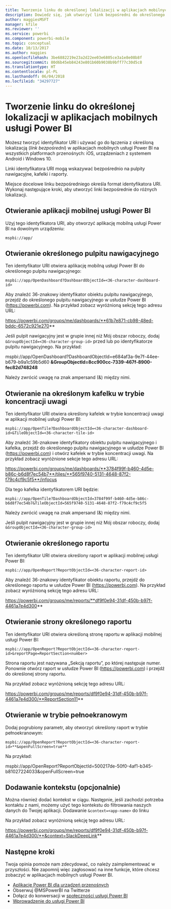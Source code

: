 ```yaml
---
title: Tworzenie linku do określonej lokalizacji w aplikacjach mobilnych usługi Power BI
description: Dowiedz się, jak utworzyć link bezpośredni do określonego pulpitu nawigacyjnego, kafelka lub raportu w aplikacji mobilnej usługi Power BI z identyfikatorem (URI).
author: maggiesMSFT
manager: kfile
ms.reviewer: ''
ms.service: powerbi
ms.component: powerbi-mobile
ms.topic: conceptual
ms.date: 10/13/2017
ms.author: maggies
ms.openlocfilehash: 3be6882219e23a2d22ee03e6805ce3a1e8e08b8f
ms.sourcegitcommit: 80d6b45eb84243e801b60b9038b9bff77c30d5c8
ms.translationtype: HT
ms.contentlocale: pl-PL
ms.lasthandoff: 06/04/2018
ms.locfileid: "34297727"
---
```

# <a name="create-a-link-to-a-specific-location-in-the-power-bi-mobile-apps"></a>Tworzenie linku do określonej lokalizacji w aplikacjach mobilnych usługi Power BI
Możesz tworzyć identyfikator URI i używać go do łączenia z określoną lokalizacją (*link bezpośredni*) w aplikacjach mobilnych usługi Power BI na wszystkich platformach przenośnych: iOS, urządzeniach z systemem Android i Windows 10.

Linki identyfikatora URI mogą wskazywać bezpośrednio na pulpity nawigacyjne, kafelki i raporty.

Miejsce docelowe linku bezpośredniego określa format identyfikatora URI. Wykonaj następujące kroki, aby utworzyć linki bezpośrednie do różnych lokalizacji. 

## <a name="open-the-power-bi-mobile-app"></a>Otwieranie aplikacji mobilnej usługi Power BI
Użyj tego identyfikatora URI, aby otworzyć aplikację mobilną usługi Power BI na dowolnym urządzeniu:

    mspbi://app/


## <a name="open-to-a-specific-dashboard"></a>Otwieranie określonego pulpitu nawigacyjnego
Ten identyfikator URI otwiera aplikację mobilną usługi Power BI do określonego pulpitu nawigacyjnego:

    mspbi://app/OpenDashboard?DashboardObjectId=<36-character-dashboard-id>

Aby znaleźć 36-znakowy identyfikator obiektu pulpitu nawigacyjnego, przejdź do określonego pulpitu nawigacyjnego w usłudze Power BI (https://powerbi.com). Na przykład zobacz wyróżnioną sekcję tego adresu URL:

https://powerbi.com/groups/me/dashboards/**61b7e871-cb98-48ed-bddc-6572c921e270**

Jeśli pulpit nawigacyjny jest w grupie innej niż Mój obszar roboczy, dodaj `&GroupObjectId=<36-character-group-id>` przed lub po identyfikatorze pulpitu nawigacyjnego. Na przykład: 

mspbi://app/OpenDashboard?DashboardObjectId=e684af3a-9e7f-44ee-b679-b9a1c59b5d60 **&GroupObjectId=8cc900cc-7339-467f-8900-fec82d748248**

Należy zwrócić uwagę na znak ampersand (&) między nimi.

## <a name="open-to-a-specific-tile-in-focus"></a>Otwieranie na określonym kafelku w trybie koncentracji uwagi
Ten identyfikator URI otwiera określony kafelek w trybie koncentracji uwagi w aplikacji mobilnej usługi Power BI:

    mspbi://app/OpenTile?DashboardObjectId=<36-character-dashboard-id>&TileObjectId=<36-character-tile-id>

Aby znaleźć 36-znakowe identyfikatory obiektu pulpitu nawigacyjnego i kafelka, przejdź do określonego pulpitu nawigacyjnego w usłudze Power BI (https://powerbi.com) i otwórz kafelek w trybie koncentracji uwagi. Na przykład zobacz wyróżnione sekcje tego adresu URL:

https://powerbi.com/groups/me/dashboards/**3784f99f-b460-4d5e-b86c-b6d8f7ec54b7**/tiles/**565f9740-5131-4648-87f2-f79c4cf9c5f5**/infocus

Dla tego kafelka identyfikatorem URI będzie:

    mspbi://app/OpenTile?DashboardObjectId=3784f99f-b460-4d5e-b86c-b6d8f7ec54b7&TileObjectId=565f9740-5131-4648-87f2-f79c4cf9c5f5

Należy zwrócić uwagę na znak ampersand (&) między nimi.

Jeśli pulpit nawigacyjny jest w grupie innej niż Mój obszar roboczy, dodaj `&GroupObjectId=<36-character-group-id>`

## <a name="open-to-a-specific-report"></a>Otwieranie określonego raportu
Ten identyfikator URI otwiera określony raport w aplikacji mobilnej usługi Power BI:

    mspbi://app/OpenReport?ReportObjectId=<36-character-report-id>

Aby znaleźć 36-znakowy identyfikator obiektu raportu, przejdź do określonego raportu w usłudze Power BI (https://powerbi.com). Na przykład zobacz wyróżnioną sekcję tego adresu URL:

https://powerbi.com/groups/me/reports/**df9f0e94-31df-450b-b97f-4461a7e4d300**

## <a name="open-to-a-specific-report-page"></a>Otwieranie strony określonego raportu
Ten identyfikator URI otwiera określoną stronę raportu w aplikacji mobilnej usługi Power BI:

    mspbi://app/OpenReport?ReportObjectId=<36-character-report-id>&reportPage=ReportSection<number>

Strona raportu jest nazywana „Sekcją raportu”, po której następuje numer. Ponownie otwórz raport w usłudze Power BI (https://powerbi.com) i przejdź do określonej strony raportu. 

Na przykład zobacz wyróżnioną sekcję tego adresu URL:

https://powerbi.com/groups/me/reports/df9f0e94-31df-450b-b97f-4461a7e4d300/**ReportSection11**

## <a name="open-in-full-screen-mode"></a>Otwieranie w trybie pełnoekranowym
Dodaj pogrubiony parametr, aby otworzyć określony raport w trybie pełnoekranowym:

    mspbi://app/OpenReport?ReportObjectId=<36-character-report-id>**&openFullScreen=true**

Na przykład: 

mspbi://app/OpenReport?ReportObjectId=500217de-50f0-4af1-b345-b81027224033&openFullScreen=true

## <a name="add-context-optional"></a>Dodawanie kontekstu (opcjonalnie)
Można również dodać kontekst w ciągu. Następnie, jeśli zachodzi potrzeba kontaktu z nami, możemy użyć tego kontekstu do filtrowania naszych danych do Twojej aplikacji. Dodawanie `&context=<app-name>` do linku

Na przykład zobacz wyróżnioną sekcję tego adresu URL: 

https://powerbi.com/groups/me/reports/df9f0e94-31df-450b-b97f-4461a7e4d300/**&context=SlackDeepLink**

## <a name="next-steps"></a>Następne kroki
Twoja opinia pomoże nam zdecydować, co należy zaimplementować w przyszłości. Nie zapomnij więc zagłosować na inne funkcje, które chcesz zobaczyć w aplikacjach mobilnych usługi Power BI. 

* [Aplikacje Power BI dla urządzeń przenośnych](mobile-apps-for-mobile-devices.md)
* Obserwuj @MSPowerBI na Twitterze
* Dołącz do konwersacji w [społeczności usługi Power BI](http://community.powerbi.com/)
* [Wprowadzenie do usługi Power BI](service-get-started.md)

